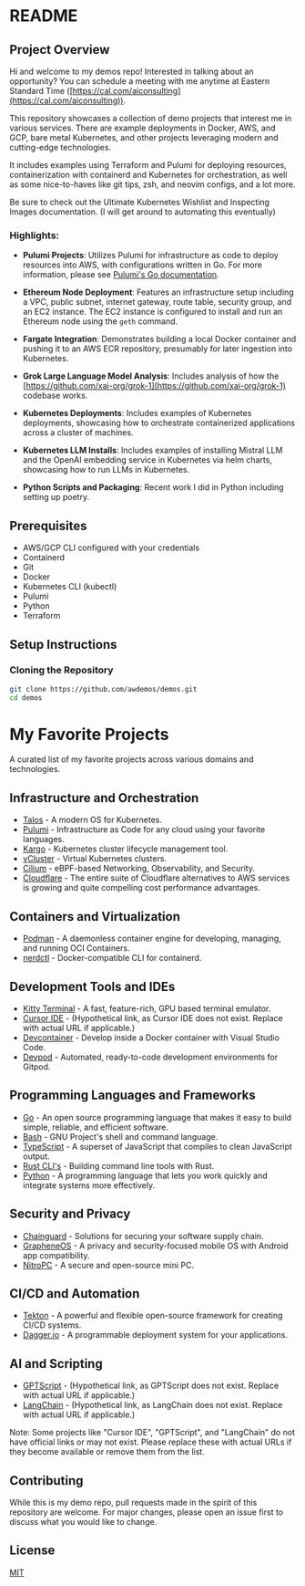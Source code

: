 # README

## Project Overview

Hi and welcome to my demos repo! Interested in talking about an opportunity? You can schedule a meeting with me anytime at Eastern Standard Time ([https://cal.com/aiconsulting](https://cal.com/aiconsulting)).

This repository showcases a collection of demo projects that interest me in various services. There are example deployments in Docker, AWS, and GCP, bare metal Kubernetes, and other projects leveraging modern and cutting-edge technologies.

It includes examples using Terraform and Pulumi for deploying resources, containerization with containerd and Kubernetes for orchestration, as well as some nice-to-haves like git tips, zsh, and neovim configs, and a lot more.

Be sure to check out the Ultimate Kubernetes Wishlist and Inspecting Images documentation. (I will get around to automating this eventually)

### Highlights:

- **Pulumi Projects**: Utilizes Pulumi for infrastructure as code to deploy resources into AWS, with configurations written in Go. For more information, please see [Pulumi's Go documentation](https://www.pulumi.com/docs/languages-sdks/go/).

- **Ethereum Node Deployment**: Features an infrastructure setup including a VPC, public subnet, internet gateway, route table, security group, and an EC2 instance. The EC2 instance is configured to install and run an Ethereum node using the `geth` command.

- **Fargate Integration**: Demonstrates building a local Docker container and pushing it to an AWS ECR repository, presumably for later ingestion into Kubernetes.

- **Grok Large Language Model Analysis**: Includes analysis of how the [https://github.com/xai-org/grok-1](https://github.com/xai-org/grok-1) codebase works.

- **Kubernetes Deployments**: Includes examples of Kubernetes deployments, showcasing how to orchestrate containerized applications across a cluster of machines.

- **Kubernetes LLM Installs**: Includes examples of installing Mistral LLM and the OpenAI embedding service in Kubernetes via helm charts, showcasing how to run LLMs in Kubernetes.

- **Python Scripts and Packaging**: Recent work I did in Python including setting up poetry.


## Prerequisites

- AWS/GCP CLI configured with your credentials
- Containerd
- Git
- Docker
- Kubernetes CLI (kubectl)
- Pulumi
- Python
- Terraform

## Setup Instructions

### Cloning the Repository

```sh
git clone https://github.com/awdemos/demos.git
cd demos
```

# My Favorite Projects

A curated list of my favorite projects across various domains and technologies.

## Infrastructure and Orchestration
- [Talos](https://www.talos.dev/) - A modern OS for Kubernetes.
- [Pulumi](https://www.pulumi.com/) - Infrastructure as Code for any cloud using your favorite languages.
- [Kargo](https://github.com/ContainerCraft/Kargo) - Kubernetes cluster lifecycle management tool.
- [vCluster](https://www.vcluster.com/) - Virtual Kubernetes clusters.
- [Cilium](https://cilium.io/) - eBPF-based Networking, Observability, and Security.
- [Cloudflare](https://developers.cloudflare.com/products/) - The entire suite of Cloudflare alternatives to AWS services is growing and quite compelling cost performance advantages.

## Containers and Virtualization
- [Podman](https://podman.io/) - A daemonless container engine for developing, managing, and running OCI Containers.
- [nerdctl](https://github.com/containerd/nerdctl) - Docker-compatible CLI for containerd.

## Development Tools and IDEs
- [Kitty Terminal](https://sw.kovidgoyal.net/kitty/) - A fast, feature-rich, GPU based terminal emulator.
- [Cursor IDE](https://cursor.sh/) - (Hypothetical link, as Cursor IDE does not exist. Replace with actual URL if applicable.)
- [Devcontainer](https://code.visualstudio.com/docs/remote/containers) - Develop inside a Docker container with Visual Studio Code.
- [Devpod](https://www.gitpod.io/docs/dev-environments) - Automated, ready-to-code development environments for Gitpod.

## Programming Languages and Frameworks
- [Go](https://golang.org/) - An open source programming language that makes it easy to build simple, reliable, and efficient software.
- [Bash](https://www.gnu.org/software/bash/) - GNU Project's shell and command language.
- [TypeScript](https://www.typescriptlang.org/) - A superset of JavaScript that compiles to clean JavaScript output.
- [Rust CLI's](https://www.rust-lang.org/what/cli) - Building command line tools with Rust.
- [Python](https://www.python.org/) - A programming language that lets you work quickly and integrate systems more effectively.

## Security and Privacy
- [Chainguard](https://chainguard.dev/) - Solutions for securing your software supply chain.
- [GrapheneOS](https://grapheneos.org/) - A privacy and security-focused mobile OS with Android app compatibility.
- [NitroPC](https://www.nitrokey.com/news/2021/introducing-nitro-pc) - A secure and open-source mini PC.

## CI/CD and Automation
- [Tekton](https://tekton.dev/) - A powerful and flexible open-source framework for creating CI/CD systems.
- [Dagger.io](https://dagger.io/) - A programmable deployment system for your applications.

## AI and Scripting
- [GPTScript](https://github.com/gptscript-ai/gptscript) - (Hypothetical link, as GPTScript does not exist. Replace with actual URL if applicable.)
- [LangChain](https://langchain.com/) - (Hypothetical link, as LangChain does not exist. Replace with actual URL if applicable.)

Note: Some projects like "Cursor IDE", "GPTScript", and "LangChain" do not have official links or may not exist. Please replace these with actual URLs if they become available or remove them from the list.

## Contributing

While this is my demo repo, pull requests made in the spirit of this repository are welcome. For major changes, please open an issue first to discuss what you would like to change.

## License

[MIT](https://choosealicense.com/licenses/mit/)